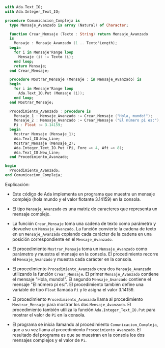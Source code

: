```ada
with Ada.Text_IO;
with Ada.Integer_Text_IO;

procedure Comunicacion_Compleja is
  type Mensaje_Avanzado is array (Natural) of Character;

  function Crear_Mensaje (Texto : String) return Mensaje_Avanzado
  is
    Mensaje : Mensaje_Avanzado (1 .. Texto'Length);
  begin
    for i in Mensaje'Range loop
      Mensaje (i) := Texto (i);
    end loop;
    return Mensaje;
  end Crear_Mensaje;

  procedure Mostrar_Mensaje (Mensaje : in Mensaje_Avanzado) is
  begin
    for i in Mensaje'Range loop
      Ada.Text_IO.Put (Mensaje (i));
    end loop;
  end Mostrar_Mensaje;

  Procedimiento_Avanzado : procedure is
    Mensaje_1 : Mensaje_Avanzado := Crear_Mensaje ("Hola, mundo!");
    Mensaje_2 : Mensaje_Avanzado := Crear_Mensaje ("El número pi es:");
    Pi : Float := 3.14159;
  begin
    Mostrar_Mensaje (Mensaje_1);
    Ada.Text_IO.New_Line;
    Mostrar_Mensaje (Mensaje_2);
    Ada.Integer_Text_IO.Put (Pi, Fore => 4, Aft => 8);
    Ada.Text_IO.New_Line;
  end Procedimiento_Avanzado;

begin
  Procedimiento_Avanzado;
end Comunicacion_Compleja;
```

Explicación:

- Este código de Ada implementa un programa que muestra un mensaje complejo (hola mundo y el valor flotante 3.14159) en la consola.

- El tipo `Mensaje_Avanzado` es una matriz de caracteres que representa un mensaje complejo.

- La función `Crear_Mensaje` toma una cadena de texto como parámetro y devuelve un `Mensaje_Avanzado`. La función convierte la cadena de texto en un `Mensaje_Avanzado` copiando cada carácter de la cadena en una posición correspondiente en el `Mensaje_Avanzado`.

- El procedimiento `Mostrar_Mensaje` toma un `Mensaje_Avanzado` como parámetro y muestra el mensaje en la consola. El procedimiento recorre el `Mensaje_Avanzado` y muestra cada carácter en la consola.

- El procedimiento `Procedimiento_Avanzado` crea dos `Mensaje_Avanzado` utilizando la función `Crear_Mensaje`. El primer `Mensaje_Avanzado` contiene el mensaje "Hola, mundo!". El segundo `Mensaje_Avanzado` contiene el mensaje "El número pi es:". El procedimiento también define una variable de tipo `Float` llamada `Pi` y le asigna el valor 3.14159.

- El procedimiento `Procedimiento_Avanzado` llama al procedimiento `Mostrar_Mensaje` para mostrar los dos `Mensaje_Avanzado`. El procedimiento también utiliza la función `Ada.Integer_Text_IO.Put` para mostrar el valor de `Pi` en la consola.

- El programa se inicia llamando al procedimiento `Comunicacion_Compleja`, que a su vez llama al procedimiento `Procedimiento_Avanzado`. El resultado del programa es que se muestran en la consola los dos mensajes complejos y el valor de `Pi`.